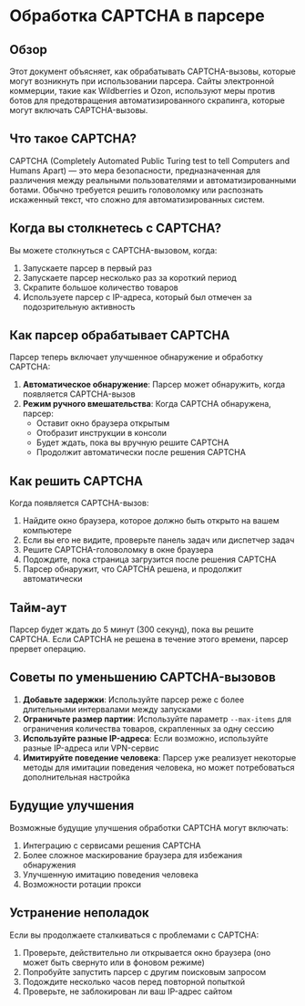 # Обработка CAPTCHA в парсере

## Обзор

Этот документ объясняет, как обрабатывать CAPTCHA-вызовы, которые могут возникнуть при использовании парсера. Сайты электронной коммерции, такие как Wildberries и Ozon, используют меры против ботов для предотвращения автоматизированного скрапинга, которые могут включать CAPTCHA-вызовы.

## Что такое CAPTCHA?

CAPTCHA (Completely Automated Public Turing test to tell Computers and Humans Apart) — это мера безопасности, предназначенная для различения между реальными пользователями и автоматизированными ботами. Обычно требуется решить головоломку или распознать искаженный текст, что сложно для автоматизированных систем.

## Когда вы столкнетесь с CAPTCHA?

Вы можете столкнуться с CAPTCHA-вызовом, когда:

1. Запускаете парсер в первый раз
2. Запускаете парсер несколько раз за короткий период
3. Скрапите большое количество товаров
4. Используете парсер с IP-адреса, который был отмечен за подозрительную активность

## Как парсер обрабатывает CAPTCHA

Парсер теперь включает улучшенное обнаружение и обработку CAPTCHA:

1. **Автоматическое обнаружение**: Парсер может обнаружить, когда появляется CAPTCHA-вызов
2. **Режим ручного вмешательства**: Когда CAPTCHA обнаружена, парсер:
   - Оставит окно браузера открытым
   - Отобразит инструкции в консоли
   - Будет ждать, пока вы вручную решите CAPTCHA
   - Продолжит автоматически после решения CAPTCHA

## Как решить CAPTCHA

Когда появляется CAPTCHA-вызов:

1. Найдите окно браузера, которое должно быть открыто на вашем компьютере
2. Если вы его не видите, проверьте панель задач или диспетчер задач
3. Решите CAPTCHA-головоломку в окне браузера
4. Подождите, пока страница загрузится после решения CAPTCHA
5. Парсер обнаружит, что CAPTCHA решена, и продолжит автоматически

## Тайм-аут

Парсер будет ждать до 5 минут (300 секунд), пока вы решите CAPTCHA. Если CAPTCHA не решена в течение этого времени, парсер прервет операцию.

## Советы по уменьшению CAPTCHA-вызовов

1. **Добавьте задержки**: Используйте парсер реже с более длительными интервалами между запусками
2. **Ограничьте размер партии**: Используйте параметр `--max-items` для ограничения количества товаров, скрапленных за одну сессию
3. **Используйте разные IP-адреса**: Если возможно, используйте разные IP-адреса или VPN-сервис
4. **Имитируйте поведение человека**: Парсер уже реализует некоторые методы для имитации поведения человека, но может потребоваться дополнительная настройка

## Будущие улучшения

Возможные будущие улучшения обработки CAPTCHA могут включать:

1. Интеграцию с сервисами решения CAPTCHA
2. Более сложное маскирование браузера для избежания обнаружения
3. Улучшенную имитацию поведения человека
4. Возможности ротации прокси

## Устранение неполадок

Если вы продолжаете сталкиваться с проблемами с CAPTCHA:

1. Проверьте, действительно ли открывается окно браузера (оно может быть свернуто или в фоновом режиме)
2. Попробуйте запустить парсер с другим поисковым запросом
3. Подождите несколько часов перед повторной попыткой
4. Проверьте, не заблокирован ли ваш IP-адрес сайтом
